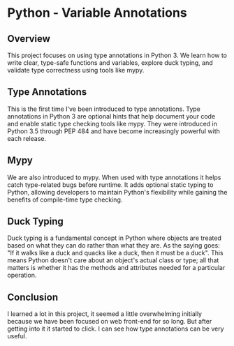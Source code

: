 # Python - Variable Annotations
## Overview
This project focuses on using type annotations in Python 3. We learn how to write clear, type-safe functions and variables, explore duck typing, and validate type correctness using tools like mypy.
## Type Annotations
This is the first time I've been introduced to type annotations. Type annotations in Python 3 are optional hints that help document your code and enable static type checking tools like mypy. They were introduced in Python 3.5 through PEP 484 and have become increasingly powerful with each release.
## Mypy
We are also introduced to mypy. When used with type annotations it helps catch type-related bugs before runtime. It adds optional static typing to Python, allowing developers to maintain Python's flexibility while gaining the benefits of compile-time type checking.
## Duck Typing
Duck typing is a fundamental concept in Python where objects are treated based on what they can do rather than what they are. As the saying goes: "If it walks like a duck and quacks like a duck, then it must be a duck". This means Python doesn't care about an object's actual class or type; all that matters is whether it has the methods and attributes needed for a particular operation.
## Conclusion
I learned a lot in this project, it seemed a little overwhelming initially because we have been focused on web front-end for so long. But after getting into it it started to click. I can see how type annotations can be very useful.